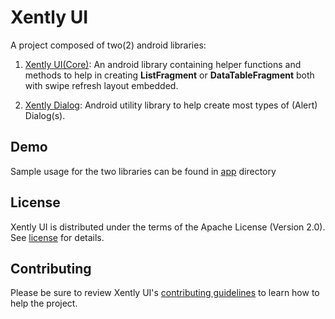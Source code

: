 # Xently UI

A project composed of two(2) android libraries:

1. [Xently UI(Core)](core/README.md): An android library containing helper functions and methods to
help in creating **ListFragment** or **DataTableFragment** both with swipe refresh layout embedded.

2. [Xently Dialog](dialog/README.md): Android utility library to help create most types of (Alert)
Dialog(s).

## Demo
Sample usage for the two libraries can be found in [app](app) directory

## License

Xently UI is distributed under the terms of the Apache License (Version 2.0). See [license](LICENSE)
for details.

## Contributing

Please be sure to review Xently UI's [contributing guidelines](CONTRIBUTING.md) to learn how to help
the project.